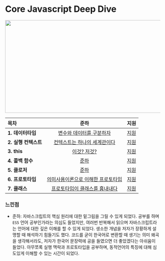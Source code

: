 # Core Javascript Deep Dive
<p align='left'><img src="https://user-images.githubusercontent.com/76730867/136645376-0734e6da-bf01-462d-996e-556f9fd4dabf.png" width="600" height="300"/></center></p>

|목차|준하|지원|
|:--------|:--------:|:--------:|
|**1. 데이터타입**|[변수와 데이터를 구분하자][junha-01]| [지원][jiwon-01]|
|**2. 실행 컨텍스트**|[컨텍스트는 하나의 세계관이다][junha-02]| [지원][jiwon-02]|
|**3. this**|[이것? 저것?][junha-03]| [지원][jiwon-03]|
|**4. 콜백 함수**|[준하][junha-04]| [지원][jiwon-04]|
|**5. 클로저**|[준하][junha-05]| [지원][jiwon-05]|
|**6. 프로토타입**|[의미사용이론으로 이해한 프로토타입][junha-06]| [지원][jiwon-06]|
|**7. 클래스**|[프로토타입이 클래스를 흉내내다][junha-07]| [지원][jiwon-07]|

[junha-01]:https://github.com/projectkorea/study-javascript-core/tree/main/1%EC%A3%BC%EC%B0%A8%20%EB%8D%B0%EC%9D%B4%ED%84%B0%ED%83%80%EC%9E%85/%EC%A4%80%ED%95%98
[junha-02]:https://github.com/projectkorea/study-javascript-core/tree/main/2%EC%A3%BC%EC%B0%A8%20%EC%8B%A4%ED%96%89%EC%BB%A8%ED%85%8D%EC%8A%A4%ED%8A%B8/%EC%A4%80%ED%95%98
[junha-03]:https://github.com/projectkorea/study-javascript-core/tree/main/3%EC%A3%BC%EC%B0%A8%20this/%EC%A4%80%ED%95%98
[junha-04]:https://github.com/projectkorea/study-javascript-core/tree/main/4%EC%A3%BC%EC%B0%A8%20%EC%BD%9C%EB%B0%B1%20%ED%95%A8%EC%88%98/%EC%A4%80%ED%95%98
[junha-05]:https://github.com/projectkorea/study-javascript-core/tree/main/5%EC%A3%BC%EC%B0%A8%20%ED%81%B4%EB%A1%9C%EC%A0%80/%EC%A4%80%ED%95%98
[junha-06]:https://github.com/projectkorea/study-javascript-core/tree/main/6%EC%A3%BC%EC%B0%A8%20%ED%94%84%EB%A1%9C%ED%86%A0%ED%83%80%EC%9E%85/%EC%A4%80%ED%95%98 
[junha-07]:https://github.com/projectkorea/study-javascript-core/tree/main/7%EC%A3%BC%EC%B0%A8%20%ED%81%B4%EB%9E%98%EC%8A%A4/%EC%A4%80%ED%95%98
[jiwon-01]:https://github.com/projectkorea/study-javascript-core/tree/main/1%EC%A3%BC%EC%B0%A8%20%EB%8D%B0%EC%9D%B4%ED%84%B0%ED%83%80%EC%9E%85/%EC%A7%80%EC%9B%90
[jiwon-02]:https://github.com/projectkorea/study-javascript-core/tree/main/2%EC%A3%BC%EC%B0%A8%20%EC%8B%A4%ED%96%89%EC%BB%A8%ED%85%8D%EC%8A%A4%ED%8A%B8/%EC%A7%80%EC%9B%90
[jiwon-03]:https://github.com/projectkorea/study-javascript-core/tree/main/3%EC%A3%BC%EC%B0%A8%20this/%EC%A7%80%EC%9B%90
[jiwon-04]:https://github.com/projectkorea/study-javascript-core/tree/main/4%EC%A3%BC%EC%B0%A8%20%EC%BD%9C%EB%B0%B1%20%ED%95%A8%EC%88%98/%EC%A7%80%EC%9B%90
[jiwon-05]:https://github.com/projectkorea/study-javascript-core/tree/main/5%EC%A3%BC%EC%B0%A8%20%ED%81%B4%EB%A1%9C%EC%A0%80/%EC%A7%80%EC%9B%90
[jiwon-06]:https://github.com/projectkorea/study-javascript-core/tree/main/6%EC%A3%BC%EC%B0%A8%20%ED%94%84%EB%A1%9C%ED%86%A0%ED%83%80%EC%9E%85/%EC%A7%80%EC%9B%90
[jiwon-07]:https://github.com/projectkorea/study-javascript-core/tree/main/7%EC%A3%BC%EC%B0%A8%20%ED%81%B4%EB%9E%98%EC%8A%A4/%EC%A7%80%EC%9B%90

### 느낀점
- 준하: 자바스크립트의 핵심 원리에 대한 밑그림을 그릴 수 있게 되었다. 공부를 하며 `ES5` 언어 공부인가라는 의심도 들었지만, 여러번 반복해서 읽으며 자바스크립트라는 언어에 대한 깊은 이해를 할 수 있게 되었다. 생소한 개념을 저자가 장황하게 설명할 때 해석하기 힘들기도 했다. 코드를 굳이 한국어로 변환할 때 생기는 의미 왜곡을 생각해서라도, 저자가 한국어 문장력에 공을 들였으면 더 좋았겠다는 아쉬움이 들었다. 아무쪼록 실행 맥락과 프로토타입을 공부하며, 동적언어의 특징에 대해 심도있게 이해할 수 있는 시간이 되었다.
